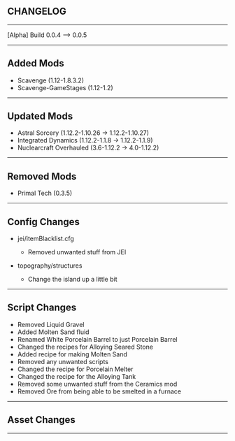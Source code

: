## CHANGELOG 
---

[Alpha] Build 0.0.4 --> 0.0.5

---
## Added Mods
* Scavenge (1.12-1.8.3.2)
* Scavenge-GameStages (1.12-1.2)
---

## Updated Mods
* Astral Sorcery (1.12.2-1.10.26 -> 1.12.2-1.10.27)
* Integrated Dynamics (1.12.2-1.1.8 -> 1.12.2-1.1.9)
* Nuclearcraft Overhauled (3.6-1.12.2 -> 4.0-1.12.2)

---

## Removed Mods
* Primal Tech (0.3.5)
---

## Config Changes
* jei/itemBlacklist.cfg
    * Removed unwanted stuff from JEI
    
* topography/structures
    * Change the island up a little bit
---

## Script Changes
* Removed Liquid Gravel
* Added Molten Sand fluid
* Renamed White Porcelain Barrel to just Porcelain Barrel
* Changed the recipes for Alloying Seared Stone
* Added recipe for making Molten Sand
* Removed any unwanted scripts
* Changed the recipe for Porcelain Melter
* Changed the recipe for the Alloying Tank
* Removed some unwanted stuff from the Ceramics mod
* Removed Ore from being able to be smelted in a furnace
---

## Asset Changes

---